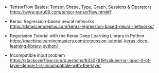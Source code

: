 
* TensorFlow Basics: Tensor, Shape, Type, Graph, Sessions & Operators 
    https://www.guru99.com/tensor-tensorflow.html#1

* Keras: Regression-based neural networks
    https://datascienceplus.com/keras-regression-based-neural-networks/


* Regression Tutorial with the Keras Deep Learning Library in Python
    https://machinelearningmastery.com/regression-tutorial-keras-deep-learning-library-python/


* Incompatible input problem
    https://stackoverflow.com/questions/63307619/valueerror-input-0-of-layer-dense-1-is-incompatible-with-the-layer